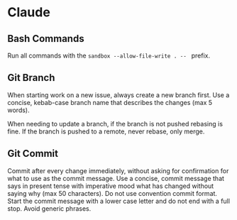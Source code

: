 # Claude

## Bash Commands

Run all commands with the `sandbox --allow-file-write . -- ` prefix.

## Git Branch

When starting work on a new issue, always create a new branch first. Use a concise, kebab-case branch name that describes the changes (max 5 words).

When needing to update a branch, if the branch is not pushed rebasing is fine. If the branch is pushed to a remote, never rebase, only merge.

## Git Commit

Commit after every change immediately, without asking for confirmation for what to use as the commit message. Use a concise, commit message that says in present tense with imperative mood what has changed without saying why (max 50 characters). Do not use convention commit format. Start the commit message with a lower case letter and do not end with a full stop. Avoid generic phrases.
